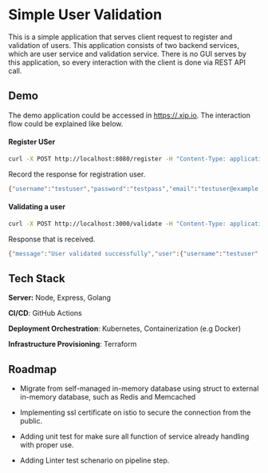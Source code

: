 
# Simple User Validation

This is a simple application that serves client request to register and validation of users. This application consists of two backend services, which are user service and validation service. There is no GUI serves by this application, so every interaction with the client is done via REST API call.


## Demo

The demo application could be accessed in [https://.xip.io](https://.xip.io). The interaction flow could be explained like below.

#### Register USer

```bash
curl -X POST http://localhost:8080/register -H "Content-Type: application/json" -d '{"username":"testuser", "password":"testpass", "email":"testuser@example.com"}'

```

Record the response for registration user.

```bash
{"username":"testuser","password":"testpass","email":"testuser@example.com"}
```

#### Validating a user

```bash
curl -X POST http://localhost:3000/validate -H "Content-Type: application/json" -d '{"username":"testuser", "password":"testpass"}'
```

Response that is received.

```bash
{"message":"User validated successfully","user":{"username":"testuser","password":"testpass","email":"testuser@example.com"}}
```

## Tech Stack

**Server:** Node, Express, Golang

**CI/CD**: GitHub Actions

**Deployment Orchestration**: Kubernetes, Containerization (e.g Docker)

**Infrastructure Provisioning**: Terraform


## Roadmap

- Migrate from self-managed in-memory database using struct to external in-memory database, such as Redis and Memcached

- Implementing ssl certificate on istio to secure the connection from the public.

- Adding unit test for make sure all function of service already handling with proper use.

- Adding Linter test schenario on pipeline step.

  
